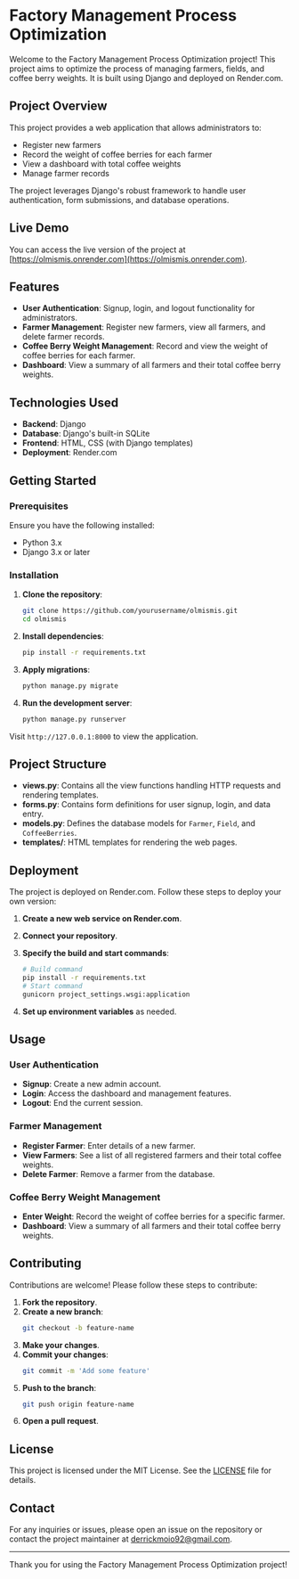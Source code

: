 # Factory Management Process Optimization

Welcome to the Factory Management Process Optimization project! This project aims to optimize the process of managing farmers, fields, and coffee berry weights. It is built using Django and deployed on Render.com.

## Project Overview

This project provides a web application that allows administrators to:
- Register new farmers
- Record the weight of coffee berries for each farmer
- View a dashboard with total coffee weights
- Manage farmer records

The project leverages Django's robust framework to handle user authentication, form submissions, and database operations. 

## Live Demo

You can access the live version of the project at [https://olmismis.onrender.com](https://olmismis.onrender.com).

## Features

- **User Authentication**: Signup, login, and logout functionality for administrators.
- **Farmer Management**: Register new farmers, view all farmers, and delete farmer records.
- **Coffee Berry Weight Management**: Record and view the weight of coffee berries for each farmer.
- **Dashboard**: View a summary of all farmers and their total coffee berry weights.

## Technologies Used

- **Backend**: Django
- **Database**: Django's built-in SQLite
- **Frontend**: HTML, CSS (with Django templates)
- **Deployment**: Render.com

## Getting Started

### Prerequisites

Ensure you have the following installed:

- Python 3.x
- Django 3.x or later

### Installation

1. **Clone the repository**:
    ```sh
    git clone https://github.com/yourusername/olmismis.git
    cd olmismis
    ```

2. **Install dependencies**:
    ```sh
    pip install -r requirements.txt
    ```

3. **Apply migrations**:
    ```sh
    python manage.py migrate
    ```

4. **Run the development server**:
    ```sh
    python manage.py runserver
    ```

Visit `http://127.0.0.1:8000` to view the application.

## Project Structure

- **views.py**: Contains all the view functions handling HTTP requests and rendering templates.
- **forms.py**: Contains form definitions for user signup, login, and data entry.
- **models.py**: Defines the database models for `Farmer`, `Field`, and `CoffeeBerries`.
- **templates/**: HTML templates for rendering the web pages.

## Deployment

The project is deployed on Render.com. Follow these steps to deploy your own version:

1. **Create a new web service on Render.com**.
2. **Connect your repository**.
3. **Specify the build and start commands**:
    ```sh
    # Build command
    pip install -r requirements.txt
    # Start command
    gunicorn project_settings.wsgi:application
    ```

4. **Set up environment variables** as needed.

## Usage

### User Authentication

- **Signup**: Create a new admin account.
- **Login**: Access the dashboard and management features.
- **Logout**: End the current session.

### Farmer Management

- **Register Farmer**: Enter details of a new farmer.
- **View Farmers**: See a list of all registered farmers and their total coffee weights.
- **Delete Farmer**: Remove a farmer from the database.

### Coffee Berry Weight Management

- **Enter Weight**: Record the weight of coffee berries for a specific farmer.
- **Dashboard**: View a summary of all farmers and their total coffee berry weights.

## Contributing

Contributions are welcome! Please follow these steps to contribute:

1. **Fork the repository**.
2. **Create a new branch**:
    ```sh
    git checkout -b feature-name
    ```
3. **Make your changes**.
4. **Commit your changes**:
    ```sh
    git commit -m 'Add some feature'
    ```
5. **Push to the branch**:
    ```sh
    git push origin feature-name
    ```
6. **Open a pull request**.

## License

This project is licensed under the MIT License. See the [LICENSE](LICENSE) file for details.

## Contact

For any inquiries or issues, please open an issue on the repository or contact the project maintainer at [derrickmoio92@gmail.com](mailto:your.email@example.com).

---

Thank you for using the Factory Management Process Optimization project!
